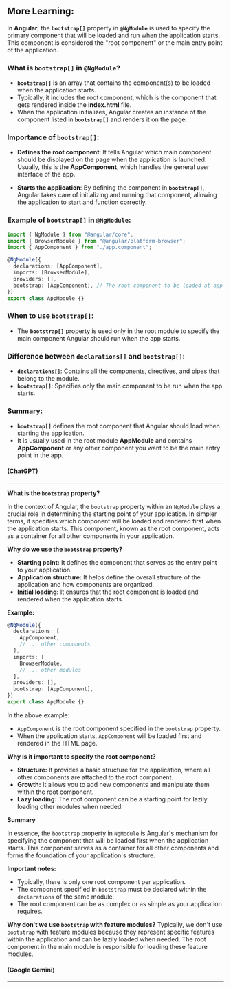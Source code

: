 ## More Learning:

In **Angular**, the **`bootstrap[]`** property in **`@NgModule`** is used to specify the primary component that will be loaded and run when the application starts. This component is considered the "root component" or the main entry point of the application.

### **What is `bootstrap[]` in `@NgModule`?**

- **`bootstrap[]`** is an array that contains the component(s) to be loaded when the application starts.
- Typically, it includes the root component, which is the component that gets rendered inside the **index.html** file.
- When the application initializes, Angular creates an instance of the component listed in **`bootstrap[]`** and renders it on the page.

### **Importance of `bootstrap[]`:**

- **Defines the root component**: It tells Angular which main component should be displayed on the page when the application is launched. Usually, this is the **AppComponent**, which handles the general user interface of the app.

- **Starts the application**: By defining the component in **`bootstrap[]`**, Angular takes care of initializing and running that component, allowing the application to start and function correctly.

### **Example of `bootstrap[]` in `@NgModule`:**

```typescript
import { NgModule } from "@angular/core";
import { BrowserModule } from "@angular/platform-browser";
import { AppComponent } from "./app.component";

@NgModule({
  declarations: [AppComponent],
  imports: [BrowserModule],
  providers: [],
  bootstrap: [AppComponent], // The root component to be loaded at app startup
})
export class AppModule {}
```

### **When to use `bootstrap[]`:**

- The **`bootstrap[]`** property is used only in the root module to specify the main component Angular should run when the app starts.

### **Difference between `declarations[]` and `bootstrap[]`:**

- **`declarations[]`**: Contains all the components, directives, and pipes that belong to the module.
- **`bootstrap[]`**: Specifies only the main component to be run when the app starts.

### **Summary:**

- **`bootstrap[]`** defines the root component that Angular should load when starting the application.
- It is usually used in the root module **AppModule** and contains **AppComponent** or any other component you want to be the main entry point in the app.

#### (ChatGPT)

---

**What is the `bootstrap` property?**

In the context of Angular, the `bootstrap` property within an `NgModule` plays a crucial role in determining the starting point of your application. In simpler terms, it specifies which component will be loaded and rendered first when the application starts. This component, known as the root component, acts as a container for all other components in your application.

**Why do we use the `bootstrap` property?**

- **Starting point:** It defines the component that serves as the entry point to your application.
- **Application structure:** It helps define the overall structure of the application and how components are organized.
- **Initial loading:** It ensures that the root component is loaded and rendered when the application starts.

**Example:**

```typescript
@NgModule({
  declarations: [
    AppComponent,
    // ... other components
  ],
  imports: [
    BrowserModule,
    // ... other modules
  ],
  providers: [],
  bootstrap: [AppComponent],
})
export class AppModule {}
```

In the above example:

- `AppComponent` is the root component specified in the `bootstrap` property.
- When the application starts, `AppComponent` will be loaded first and rendered in the HTML page.

**Why is it important to specify the root component?**

- **Structure:** It provides a basic structure for the application, where all other components are attached to the root component.
- **Growth:** It allows you to add new components and manipulate them within the root component.
- **Lazy loading:** The root component can be a starting point for lazily loading other modules when needed.

**Summary**

In essence, the `bootstrap` property in `NgModule` is Angular's mechanism for specifying the component that will be loaded first when the application starts. This component serves as a container for all other components and forms the foundation of your application's structure.

**Important notes:**

- Typically, there is only one root component per application.
- The component specified in `bootstrap` must be declared within the `declarations` of the same module.
- The root component can be as complex or as simple as your application requires.

**Why don't we use `bootstrap` with feature modules?**
Typically, we don't use `bootstrap` with feature modules because they represent specific features within the application and can be lazily loaded when needed. The root component in the main module is responsible for loading these feature modules.

#### (Google Gemini)

---
